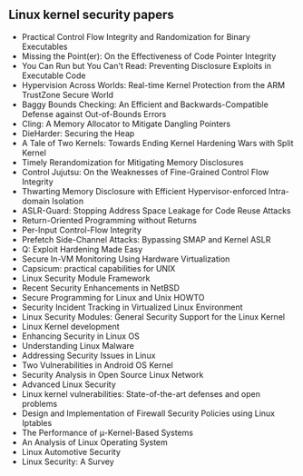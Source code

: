 <h2>  Linux kernel security papers </h2>

<ul>

 <li><a target="_blank" href="https://github.com/manjunath5496/Linux-kernel-security-papers/blob/master/lse(1).pdf" style="text-decoration:none;">Practical Control Flow Integrity and Randomization for Binary Executables</a></li>


 <li><a target="_blank" href="https://github.com/manjunath5496/Linux-kernel-security-papers/blob/master/lse(2).pdf" style="text-decoration:none;">Missing the Point(er):
On the Effectiveness of Code Pointer Integrity </a></li>

<li><a target="_blank" href="https://github.com/manjunath5496/Linux-kernel-security-papers/blob/master/lse(3).pdf" style="text-decoration:none;">You Can Run but You Can't Read:
Preventing Disclosure Exploits in Executable Code</a></li>
 <li><a target="_blank" href="https://github.com/manjunath5496/Linux-kernel-security-papers/blob/master/lse(4).pdf" style="text-decoration:none;">Hypervision Across Worlds: Real-time Kernel Protection from the ARM TrustZone Secure World</a></li>                              
<li><a target="_blank" href="https://github.com/manjunath5496/Linux-kernel-security-papers/blob/master/lse(5).pdf" style="text-decoration:none;">Baggy Bounds Checking: An Efficient and Backwards-Compatible Defense against Out-of-Bounds Errors</a></li>
<li><a target="_blank" href="https://github.com/manjunath5496/Linux-kernel-security-papers/blob/master/lse(6).pdf" style="text-decoration:none;">Cling: A Memory Allocator to Mitigate Dangling Pointers</a></li>
 <li><a target="_blank" href="https://github.com/manjunath5496/Linux-kernel-security-papers/blob/master/lse(7).pdf" style="text-decoration:none;">DieHarder: Securing the Heap</a></li>

 <li><a target="_blank" href="https://github.com/manjunath5496/Linux-kernel-security-papers/blob/master/lse(8).pdf" style="text-decoration:none;"> A Tale of Two Kernels:
Towards Ending Kernel Hardening Wars with Split Kernel</a></li>
   <li><a target="_blank" href="https://github.com/manjunath5496/Linux-kernel-security-papers/blob/master/lse(9).pdf" style="text-decoration:none;">Timely Rerandomization for Mitigating Memory Disclosures</a></li>
  
   
 <li><a target="_blank" href="https://github.com/manjunath5496/Linux-kernel-security-papers/blob/master/lse(10).pdf" style="text-decoration:none;">Control Jujutsu:
On the Weaknesses of Fine-Grained Control Flow Integrity </a></li>                              
<li><a target="_blank" href="https://github.com/manjunath5496/Linux-kernel-security-papers/blob/master/lse(11).pdf" style="text-decoration:none;">Thwarting Memory Disclosure with Efficient Hypervisor-enforced Intra-domain Isolation</a></li>
<li><a target="_blank" href="https://github.com/manjunath5496/Linux-kernel-security-papers/blob/master/lse(12).pdf" style="text-decoration:none;">ASLR-Guard:
Stopping Address Space Leakage for Code Reuse Attacks</a></li>
<li><a target="_blank" href="https://github.com/manjunath5496/Linux-kernel-security-papers/blob/master/lse(13).pdf" style="text-decoration:none;">Return-Oriented Programming without Returns</a></li>

<li><a target="_blank" href="https://github.com/manjunath5496/Linux-kernel-security-papers/blob/master/lse(14).pdf" style="text-decoration:none;">Per-Input Control-Flow Integrity</a></li>
                              
<li><a target="_blank" href="https://github.com/manjunath5496/Linux-kernel-security-papers/blob/master/lse(15).pdf" style="text-decoration:none;">Prefetch Side-Channel Attacks:
Bypassing SMAP and Kernel ASLR</a></li>

<li><a target="_blank" href="https://github.com/manjunath5496/Linux-kernel-security-papers/blob/master/lse(16).pdf" style="text-decoration:none;">Q: Exploit Hardening Made Easy</a></li>

  <li><a target="_blank" href="https://github.com/manjunath5496/Linux-kernel-security-papers/blob/master/lse(17).pdf" style="text-decoration:none;">Secure In-VM Monitoring Using Hardware Virtualization</a></li>   
  
<li><a target="_blank" href="https://github.com/manjunath5496/Linux-kernel-security-papers/blob/master/lse(18).pdf" style="text-decoration:none;">Capsicum: practical capabilities for UNIX</a></li> 

<li><a target="_blank" href="https://github.com/manjunath5496/Linux-kernel-security-papers/blob/master/lse(19).pdf" style="text-decoration:none;">Linux Security Module Framework</a></li> 

<li><a target="_blank" href="https://github.com/manjunath5496/Linux-kernel-security-papers/blob/master/lse(20).pdf" style="text-decoration:none;"> Recent Security Enhancements in NetBSD</a></li>

<li><a target="_blank" href="https://github.com/manjunath5496/Linux-kernel-security-papers/blob/master/lse(21).pdf" style="text-decoration:none;">Secure Programming for Linux and Unix HOWTO</a></li>
<li><a target="_blank" href="https://github.com/manjunath5496/Linux-kernel-security-papers/blob/master/lse(22).pdf" style="text-decoration:none;">Security Incident Tracking in Virtualized Linux Environment</a></li> 
 <li><a target="_blank" href="https://github.com/manjunath5496/Linux-kernel-security-papers/blob/master/lse(23).pdf" style="text-decoration:none;">Linux Security Modules:
General Security Support for the Linux Kernel</a></li> 
 

   <li><a target="_blank" href="https://github.com/manjunath5496/Linux-kernel-security-papers/blob/master/lse(24).pdf" style="text-decoration:none;">Linux Kernel development</a></li>
 
   <li><a target="_blank" href="https://github.com/manjunath5496/Linux-kernel-security-papers/blob/master/lse(25).pdf" style="text-decoration:none;">Enhancing Security in Linux OS</a></li>                              
 <li><a target="_blank" href="https://github.com/manjunath5496/Linux-kernel-security-papers/blob/master/lse(26).pdf" style="text-decoration:none;">Understanding Linux Malware</a></li>
 <li><a target="_blank" href="https://github.com/manjunath5496/Linux-kernel-security-papers/blob/master/lse(27).pdf" style="text-decoration:none;">Addressing Security Issues in Linux</a></li>
   
 
   <li><a target="_blank" href="https://github.com/manjunath5496/Linux-kernel-security-papers/blob/master/lse(28).pdf" style="text-decoration:none;">Two Vulnerabilities in Android OS Kernel</a></li>
 
   <li><a target="_blank" href="https://github.com/manjunath5496/Linux-kernel-security-papers/blob/master/lse(29).pdf" style="text-decoration:none;">Security Analysis in Open Source Linux Network</a></li>                              

  <li><a target="_blank" href="https://github.com/manjunath5496/Linux-kernel-security-papers/blob/master/lse(30).pdf" style="text-decoration:none;">Advanced Linux Security</a></li>
 
   <li><a target="_blank" href="https://github.com/manjunath5496/Linux-kernel-security-papers/blob/master/lse(31).pdf" style="text-decoration:none;">Linux kernel vulnerabilities: State-of-the-art defenses and open problems</a></li> 
    <li><a target="_blank" href="https://github.com/manjunath5496/Linux-kernel-security-papers/blob/master/lse(32).pdf" style="text-decoration:none;">Design and Implementation of Firewall Security Policies using Linux Iptables</a></li> 

   <li><a target="_blank" href="https://github.com/manjunath5496/Linux-kernel-security-papers/blob/master/lse(33).pdf" style="text-decoration:none;">The Performance of μ-Kernel-Based Systems</a></li>                              

  <li><a target="_blank" href="https://github.com/manjunath5496/Linux-kernel-security-papers/blob/master/lse(34).pdf" style="text-decoration:none;">An Analysis of Linux Operating System</a></li> 
 
  <li><a target="_blank" href="https://github.com/manjunath5496/Linux-kernel-security-papers/blob/master/lse(35).pdf" style="text-decoration:none;">Linux Automotive Security</a></li> 

  <li><a target="_blank" href="https://github.com/manjunath5496/Linux-kernel-security-papers/blob/master/lse(36).pdf" style="text-decoration:none;">Linux Security: A Survey</a></li> 
   
</ul>
